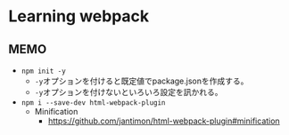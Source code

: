 # Learning webpack
## MEMO
- `npm init -y`  
    - `-y`オプションを付けると既定値でpackage.jsonを作成する。
    - `-y`オプションを付けないといろいろ設定を訊かれる。
- `npm i --save-dev html-webpack-plugin`
    - Minification
        - https://github.com/jantimon/html-webpack-plugin#minification
